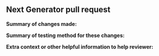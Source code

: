 ## Next Generator pull request

**Summary of changes made:**


**Summary of testing method for these changes:**


**Extra context or other helpful information to help reviewer:**
